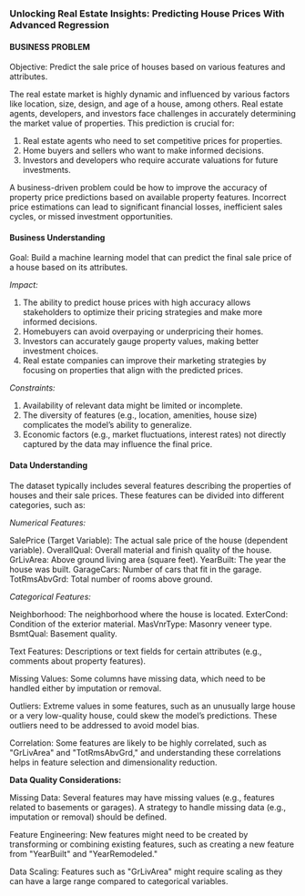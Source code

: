 ### **Unlocking Real Estate Insights: Predicting House Prices With Advanced Regression**

#### **BUSINESS PROBLEM**

Objective: Predict the sale price of houses based on various features and attributes.

The real estate market is highly dynamic and influenced by various factors like location, size, design, and age of a house, among others. Real estate agents, developers, and investors face challenges in accurately determining the market value of properties. This prediction is crucial for:

1. Real estate agents who need to set competitive prices for properties.
2. Home buyers and sellers who want to make informed decisions.
3. Investors and developers who require accurate valuations for future investments.

A business-driven problem could be how to improve the accuracy of property price predictions based on available property features. Incorrect price estimations can lead to significant financial losses, inefficient sales cycles, or missed investment opportunities.

#### **Business Understanding**

Goal: Build a machine learning model that can predict the final sale price of a house based on its attributes.

*Impact:*

1. The ability to predict house prices with high accuracy allows stakeholders to optimize their pricing strategies and make more informed decisions.
2. Homebuyers can avoid overpaying or underpricing their homes.
3. Investors can accurately gauge property values, making better investment choices.
4. Real estate companies can improve their marketing strategies by focusing on properties that align with the predicted prices.

*Constraints:*

1. Availability of relevant data might be limited or incomplete.
2. The diversity of features (e.g., location, amenities, house size) complicates the model’s ability to generalize.
3. Economic factors (e.g., market fluctuations, interest rates) not directly captured by the data may influence the final price.

#### **Data Understanding**

The dataset typically includes several features describing the properties of houses and their sale prices. These features can be divided into different categories, such as:

*Numerical Features:*

SalePrice (Target Variable): The actual sale price of the house (dependent variable).
OverallQual: Overall material and finish quality of the house.
GrLivArea: Above ground living area (square feet).
YearBuilt: The year the house was built.
GarageCars: Number of cars that fit in the garage.
TotRmsAbvGrd: Total number of rooms above ground.

*Categorical Features:*

Neighborhood: The neighborhood where the house is located.
ExterCond: Condition of the exterior material.
MasVnrType: Masonry veneer type.
BsmtQual: Basement quality.

Text Features: Descriptions or text fields for certain attributes (e.g., comments about property features).

Missing Values: Some columns have missing data, which need to be handled either by imputation or removal.

Outliers: Extreme values in some features, such as an unusually large house or a very low-quality house, could skew the model’s predictions. These outliers need to be addressed to avoid model bias.

Correlation: Some features are likely to be highly correlated, such as "GrLivArea" and "TotRmsAbvGrd," and understanding these correlations helps in feature selection and dimensionality reduction.

**Data Quality Considerations:**

Missing Data: Several features may have missing values (e.g., features related to basements or garages). A strategy to handle missing data (e.g., imputation or removal) should be defined.

Feature Engineering: New features might need to be created by transforming or combining existing features, such as creating a new feature from "YearBuilt" and "YearRemodeled."

Data Scaling: Features such as "GrLivArea" might require scaling as they can have a large range compared to categorical variables.